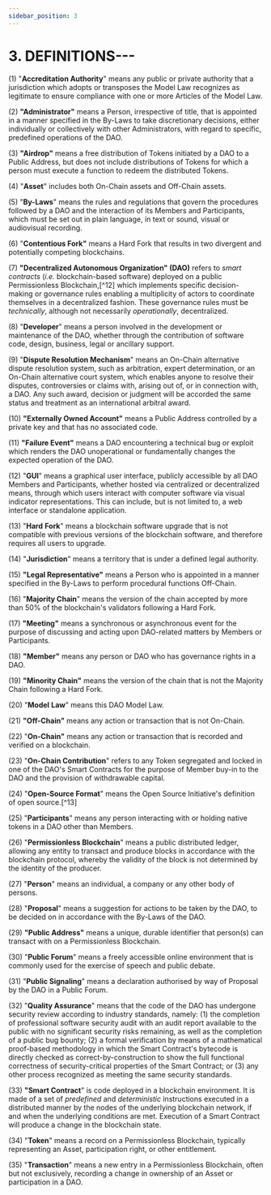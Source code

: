 ```yaml
---
sidebar_position: 3
---
```


# 3.  DEFINITIONS---

 
(1) "**Accreditation Authority**" means any public or private authority
    that a jurisdiction which adopts or transposes the Model Law
    recognizes as legitimate to ensure compliance with one or more
    Articles of the Model Law.

(2) **"Administrator"** means a Person, irrespective of title, that is
    appointed in a manner specified in the By-Laws to take discretionary
    decisions, either individually or collectively with other
    Administrators, with regard to specific, predefined operations of
    the DAO.

(3) **"Airdrop"** means a free distribution of Tokens initiated by a DAO
    to a Public Address, but does not include distributions of Tokens
    for which a person must execute a function to redeem the distributed
    Tokens.

(4) "**Asset**" includes both On-Chain assets and Off-Chain assets.

(5) "**By-Laws**" means the rules and regulations that govern the
    procedures followed by a DAO and the interaction of its Members and
    Participants, which must be set out in plain language, in text or
    sound, visual or audiovisual recording.

(6) "**Contentious Fork"** means a Hard Fork that results in two
    divergent and potentially competing blockchains.

(7) **"Decentralized Autonomous Organization" (DAO)** refers to *smart
    contracts* (*i.e.* blockchain-based software) deployed on a public
    Permissionless Blockchain,[^12] which implements specific
    decision-making or governance rules enabling a multiplicity of
    actors to coordinate themselves in a decentralized fashion. These
    governance rules must be *technically*, although not necessarily
    *operationally*, decentralized.

(8) "**Developer**" means a person involved in the development or
    maintenance of the DAO, whether through the contribution of software
    code, design, business, legal or ancillary support.

(9) "**Dispute Resolution Mechanism**" means an On-Chain alternative
    dispute resolution system, such as arbitration, expert
    determination, or an On-Chain alternative court system, which
    enables anyone to resolve their disputes, controversies or claims
    with, arising out of, or in connection with, a DAO. Any such award,
    decision or judgment will be accorded the same status and treatment
    as an international arbitral award.

(10) **"Externally Owned Account"** means a Public Address controlled by
     a private key and that has no associated code.

(11) **"Failure Event"** means a DAO encountering a technical bug or
     exploit which renders the DAO unoperational or fundamentally
     changes the expected operation of the DAO.

(12) "**GUI**" means a graphical user interface, publicly accessible by
     all DAO Members and Participants, whether hosted via centralized or
     decentralized means, through which users interact with computer
     software via visual indicator representations. This can include,
     but is not limited to, a web interface or standalone application.

(13) "**Hard** **Fork**" means a blockchain software upgrade that is not
     compatible with previous versions of the blockchain software, and
     therefore requires all users to upgrade.

(14) "**Jurisdiction**" means a territory that is under a defined legal
     authority.

(15) **"Legal Representative"** means a Person who is appointed in a
     manner specified in the By-Laws to perform procedural functions
     Off-Chain.

(16) "**Majority Chain**" means the version of the chain accepted by
     more than 50% of the blockchain's validators following a Hard Fork.

(17) **"Meeting"** means a synchronous or asynchronous event for the
     purpose of discussing and acting upon DAO-related matters by
     Members or Participants.

(18) **"Member"** means any person or DAO who has governance rights in a
     DAO.

(19) **\"Minority Chain\"** means the version of the chain that is not
     the Majority Chain following a Hard Fork.

(20) "**Model** **Law**" means this DAO Model Law.

(21) **"Off-Chain"** means any action or transaction that is not
     On-Chain.

(22) "**On-Chain"** means any action or transaction that is recorded and
     verified on a blockchain.

(23) "**On-Chain Contribution**" refers to any Token segregated and
     locked in one of the DAO's Smart Contracts for the purpose of
     Member buy-in to the DAO and the provision of withdrawable capital.

(24) "**Open-Source Format**" means the Open Source Initiative's
     definition of open source.[^13]

(25) "**Participants**" means any person interacting with or holding
     native tokens in a DAO other than Members.

(26) "**Permissionless Blockchain**" means a public distributed ledger,
     allowing any entity to transact and produce blocks in accordance
     with the blockchain protocol, whereby the validity of the block is
     not determined by the identity of the producer.

(27) "**Person**" means an individual, a company or any other body of
     persons.

(28) "**Proposal**" means a suggestion for actions to be taken by the
     DAO, to be decided on in accordance with the By-Laws of the DAO.

(29) **"Public Address"** means a unique, durable identifier that
     person(s) can transact with on a Permissionless Blockchain.

(30) "**Public Forum**" means a freely accessible online environment
     that is commonly used for the exercise of speech and public debate.

(31) "**Public Signaling**" means a declaration authorised by way of
     Proposal by the DAO in a Public Forum.

(32) "**Quality Assurance**" means that the code of the DAO has
     undergone security review according to industry standards,
     namely: (1) the completion of professional software security audit
     with an audit report available to the public with no significant
     security risks remaining, as well as the completion of a public bug
     bounty; (2) a formal verification by means of a mathematical
     proof-based methodology in which the Smart Contract's bytecode is
     directly checked as correct-by-construction to show the full
     functional correctness of security-critical properties of the Smart
     Contract; or (3) any other process recognized as meeting the same
     security standards.

(33) **"Smart Contract**" is code deployed in a blockchain environment.
     It is made of a set of *predefined* and *deterministic*
     instructions executed in a distributed manner by the nodes of the
     underlying blockchain network, if and when the underlying
     conditions are met. Execution of a Smart Contract will produce a
     change in the blockchain state.

(34) "**Token**" means a record on a Permissionless Blockchain,
     typically representing an Asset, participation right, or other
     entitlement.

(35) "**Transaction**" means a new entry in a Permissionless Blockchain,
     often but not exclusively, recording a change in ownership of an
     Asset or participation in a DAO.
